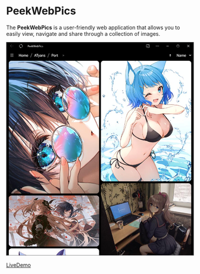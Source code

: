# PeekWebPics

The **PeekWebPics** is a user-friendly web application that allows you to easily view, navigate and share through a collection of images.

![1691659343973](image/README/1691659343973.png)

[LiveDemo](https://zamelane.github.io/PeekWebPics/layout/)
